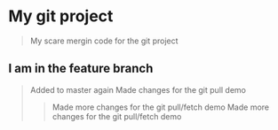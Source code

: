 # My git project

> My scare mergin code for the git project

## I am in the feature branch

>Added to master again
>Made changes for the git pull demo
>>Made more changes for the git pull/fetch demo
>>Made more changes for the git pull/fetch demo
